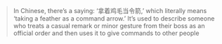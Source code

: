 > In Chinese, there’s a saying: ‘拿着鸡毛当令箭,’ which literally means ‘taking a feather as a command arrow.’ It’s used to describe someone who treats a casual remark or minor gesture from their boss as an official order and then uses it to give commands to other people

